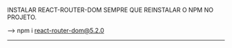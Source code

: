INSTALAR REACT-ROUTER-DOM SEMPRE QUE REINSTALAR O NPM NO PROJETO.

--> npm i react-router-dom@5.2.0

---------------------------------------------------------------------